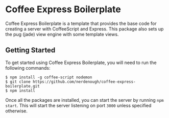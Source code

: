 # Coffee Express Boilerplate
Coffee Express Boilerplate is a template that provides the base code for
creating a server with CoffeeScript and Express. This package also sets up
the pug (jade) view engine with some template views.

## Getting Started
To get started using Coffee Express Boilerplate, you will need to run the
following commands:

```
$ npm install -g coffee-script nodemon
$ git clone https://github.com/nerdenough/coffee-express-boilerplate.git
$ npm install
```

Once all the packages are installed, you can start the server by running `npm
start`. This will start the server listening on port `3000` unless specified
otherwise.
